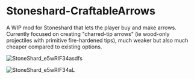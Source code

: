 # Stoneshard-CraftableArrows
A WIP mod for Stoneshard that lets the player buy and make arrows. Currently focused on creating "charred-tip arrows" (ie wood-only projectiles with primitive fire-hardened tips), much weaker but also much cheaper compared to existing options.

![StoneShard_e5wRIF34asdfs](https://github.com/user-attachments/assets/a0a984c8-723e-4ba8-8f2d-48dd596c0627)

![StoneShard_e5wRIF34aL](https://github.com/user-attachments/assets/eded65e5-69b3-44aa-8ff8-27d95ddb0c84)
